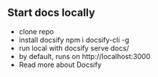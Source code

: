 ## Start docs locally

* clone repo
* install docsify npm i docsify-cli -g
* run local with docsify serve docs/
* by default, runs on http://localhost:3000
* Read more about Docsify